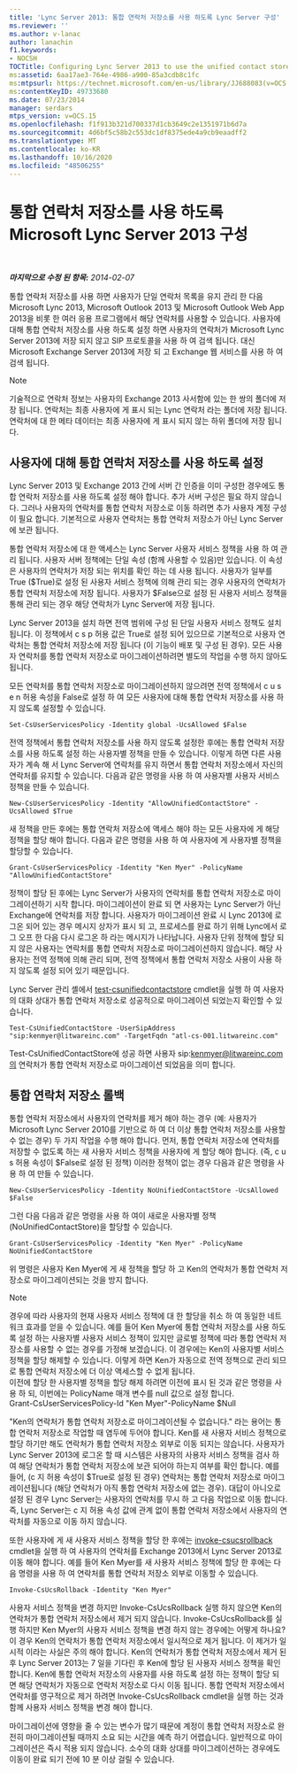 ```yaml
---
title: 'Lync Server 2013: 통합 연락처 저장소를 사용 하도록 Lync Server 구성'
ms.reviewer: ''
ms.author: v-lanac
author: lanachin
f1.keywords:
- NOCSH
TOCTitle: Configuring Lync Server 2013 to use the unified contact store
ms:assetid: 6aa17ae3-764e-4986-a900-85a3cdb8c1fc
ms:mtpsurl: https://technet.microsoft.com/en-us/library/JJ688083(v=OCS.15)
ms:contentKeyID: 49733680
ms.date: 07/23/2014
manager: serdars
mtps_version: v=OCS.15
ms.openlocfilehash: f1f913b321d700337d1cb3649c2e1351971b6d7a
ms.sourcegitcommit: 4d6bf5c58b2c553dc1df8375ede4a9cb9eaadff2
ms.translationtype: MT
ms.contentlocale: ko-KR
ms.lasthandoff: 10/16/2020
ms.locfileid: "48506255"
---
```

# <a name="configuring-microsoft-lync-server-2013-to-use-the-unified-contact-store"></a>통합 연락처 저장소를 사용 하도록 Microsoft Lync Server 2013 구성

<div data-xmlns="http://www.w3.org/1999/xhtml">

<div class="topic" data-xmlns="http://www.w3.org/1999/xhtml" data-msxsl="urn:schemas-microsoft-com:xslt" data-cs="https://msdn.microsoft.com/">

<div data-asp="https://msdn2.microsoft.com/asp">



</div>

<div id="mainSection">

<div id="mainBody">

<span> </span>

_**마지막으로 수정 된 항목:** 2014-02-07_

통합 연락처 저장소를 사용 하면 사용자가 단일 연락처 목록을 유지 관리 한 다음 Microsoft Lync 2013, Microsoft Outlook 2013 및 Microsoft Outlook Web App 2013을 비롯 한 여러 응용 프로그램에서 해당 연락처를 사용할 수 있습니다. 사용자에 대해 통합 연락처 저장소를 사용 하도록 설정 하면 사용자의 연락처가 Microsoft Lync Server 2013에 저장 되지 않고 SIP 프로토콜을 사용 하 여 검색 됩니다. 대신 Microsoft Exchange Server 2013에 저장 되 고 Exchange 웹 서비스를 사용 하 여 검색 됩니다.

<div>


> [!NOTE]  
> 기술적으로 연락처 정보는 사용자의 Exchange 2013 사서함에 있는 한 쌍의 폴더에 저장 됩니다. 연락처는 최종 사용자에 게 표시 되는 Lync 연락처 라는 폴더에 저장 됩니다. 연락처에 대 한 메타 데이터는 최종 사용자에 게 표시 되지 않는 하위 폴더에 저장 됩니다.



</div>

<div>

## <a name="enabling-the-unified-contact-store-for-a-user"></a>사용자에 대해 통합 연락처 저장소를 사용 하도록 설정

Lync Server 2013 및 Exchange 2013 간에 서버 간 인증을 이미 구성한 경우에도 통합 연락처 저장소를 사용 하도록 설정 해야 합니다. 추가 서버 구성은 필요 하지 않습니다. 그러나 사용자의 연락처를 통합 연락처 저장소로 이동 하려면 추가 사용자 계정 구성이 필요 합니다. 기본적으로 사용자 연락처는 통합 연락처 저장소가 아닌 Lync Server에 보관 됩니다.

통합 연락처 저장소에 대 한 액세스는 Lync Server 사용자 서비스 정책을 사용 하 여 관리 됩니다. 사용자 서버 정책에는 단일 속성 (함께 사용할 수 있음)만 있습니다. 이 속성은 사용자의 연락처가 저장 되는 위치를 확인 하는 데 사용 됩니다. 사용자가 일부를 True ($True)로 설정 된 사용자 서비스 정책에 의해 관리 되는 경우 사용자의 연락처가 통합 연락처 저장소에 저장 됩니다. 사용자가 $False으로 설정 된 사용자 서비스 정책을 통해 관리 되는 경우 해당 연락처가 Lync Server에 저장 됩니다.

Lync Server 2013을 설치 하면 전역 범위에 구성 된 단일 사용자 서비스 정책도 설치 됩니다. 이 정책에서 c s p 허용 값은 True로 설정 되어 있으므로 기본적으로 사용자 연락처는 통합 연락처 저장소에 저장 됩니다 (이 기능이 배포 및 구성 된 경우). 모든 사용자 연락처를 통합 연락처 저장소로 마이그레이션하려면 별도의 작업을 수행 하지 않아도 됩니다.

모든 연락처를 통합 연락처 저장소로 마이그레이션하지 않으려면 전역 정책에서 c u s e n 허용 속성을 False로 설정 하 여 모든 사용자에 대해 통합 연락처 저장소를 사용 하지 않도록 설정할 수 있습니다.

    Set-CsUserServicesPolicy -Identity global -UcsAllowed $False

전역 정책에서 통합 연락처 저장소를 사용 하지 않도록 설정한 후에는 통합 연락처 저장소를 사용 하도록 설정 하는 사용자별 정책을 만들 수 있습니다. 이렇게 하면 다른 사용자가 계속 해 서 Lync Server에 연락처를 유지 하면서 통합 연락처 저장소에서 자신의 연락처를 유지할 수 있습니다. 다음과 같은 명령을 사용 하 여 사용자별 사용자 서비스 정책을 만들 수 있습니다.

    New-CsUserServicesPolicy -Identity "AllowUnifiedContactStore" -UcsAllowed $True

새 정책을 만든 후에는 통합 연락처 저장소에 액세스 해야 하는 모든 사용자에 게 해당 정책을 할당 해야 합니다. 다음과 같은 명령을 사용 하 여 사용자에 게 사용자별 정책을 할당할 수 있습니다.

    Grant-CsUserServicesPolicy -Identity "Ken Myer" -PolicyName "AllowUnifiedContactStore"

정책이 할당 된 후에는 Lync Server가 사용자의 연락처를 통합 연락처 저장소로 마이그레이션하기 시작 합니다. 마이그레이션이 완료 되 면 사용자는 Lync Server가 아닌 Exchange에 연락처를 저장 합니다. 사용자가 마이그레이션 완료 시 Lync 2013에 로그온 되어 있는 경우 메시지 상자가 표시 되 고, 프로세스를 완료 하기 위해 Lync에서 로그 오프 한 다음 다시 로그온 하 라는 메시지가 나타납니다. 사용자 단위 정책에 할당 되지 않은 사용자는 연락처를 통합 연락처 저장소로 마이그레이션하지 않습니다. 해당 사용자는 전역 정책에 의해 관리 되며, 전역 정책에서 통합 연락처 저장소 사용이 사용 하지 않도록 설정 되어 있기 때문입니다.

Lync Server 관리 셸에서 [test-csunifiedcontactstore](https://docs.microsoft.com/powershell/module/skype/Test-CsUnifiedContactStore) cmdlet을 실행 하 여 사용자의 대화 상대가 통합 연락처 저장소로 성공적으로 마이그레이션 되었는지 확인할 수 있습니다.

    Test-CsUnifiedContactStore -UserSipAddress "sip:kenmyer@litwareinc.com" -TargetFqdn "atl-cs-001.litwareinc.com"

Test-CsUnifiedContactStore에 성공 하면 사용자 sip:kenmyer@litwareinc.com의 연락처가 통합 연락처 저장소로 마이그레이션 되었음을 의미 합니다.

</div>

<div>

## <a name="rolling-back-the-unified-contact-store"></a>통합 연락처 저장소 롤백

통합 연락처 저장소에서 사용자의 연락처를 제거 해야 하는 경우 (예: 사용자가 Microsoft Lync Server 2010를 기반으로 하 여 더 이상 통합 연락처 저장소를 사용할 수 없는 경우) 두 가지 작업을 수행 해야 합니다. 먼저, 통합 연락처 저장소에 연락처를 저장할 수 없도록 하는 새 사용자 서비스 정책을 사용자에 게 할당 해야 합니다. (즉, c u s 허용 속성이 $False로 설정 된 정책) 이러한 정책이 없는 경우 다음과 같은 명령을 사용 하 여 만들 수 있습니다.

    New-CsUserServicesPolicy -Identity NoUnifiedContactStore -UcsAllowed $False

그런 다음 다음과 같은 명령을 사용 하 여이 새로운 사용자별 정책 (NoUnifiedContactStore)을 할당할 수 있습니다.

    Grant-CsUserServicesPolicy -Identity "Ken Myer" -PolicyName NoUnifiedContactStore

위 명령은 사용자 Ken Myer에 게 새 정책을 할당 하 고 Ken의 연락처가 통합 연락처 저장소로 마이그레이션되는 것을 방지 합니다.

<div>


> [!NOTE]  
> 경우에 따라 사용자의 현재 사용자 서비스 정책에 대 한 할당을 취소 하 여 동일한 네트워크 효과를 얻을 수 있습니다. 예를 들어 Ken Myer에 통합 연락처 저장소를 사용 하도록 설정 하는 사용자별 사용자 서비스 정책이 있지만 글로벌 정책에 따라 통합 연락처 저장소를 사용할 수 없는 경우를 가정해 보겠습니다. 이 경우에는 Ken의 사용자별 서비스 정책을 할당 해제할 수 있습니다. 이렇게 하면 Ken가 자동으로 전역 정책으로 관리 되므로 통합 연락처 저장소에 더 이상 액세스할 수 없게 됩니다.<BR>이전에 할당 한 사용자별 정책을 할당 해제 하려면 이전에 표시 된 것과 같은 명령을 사용 하 되, 이번에는 PolicyName 매개 변수를 null 값으로 설정 합니다.<BR>Grant-CsUserServicesPolicy-Id "Ken Myer"-PolicyName $Null



</div>

"Ken의 연락처가 통합 연락처 저장소로 마이그레이션될 수 없습니다." 라는 용어는 통합 연락처 저장소로 작업할 때 염두에 두어야 합니다. Ken를 새 사용자 서비스 정책으로 할당 하기만 해도 연락처가 통합 연락처 저장소 외부로 이동 되지는 않습니다. 사용자가 Lync Server 2013에 로그온 할 때 시스템은 사용자의 사용자 서비스 정책을 검사 하 여 해당 연락처가 통합 연락처 저장소에 보관 되어야 하는지 여부를 확인 합니다. 예를 들어, (c 지 허용 속성이 $True로 설정 된 경우) 연락처는 통합 연락처 저장소로 마이그레이션됩니다 (해당 연락처가 아직 통합 연락처 저장소에 없는 경우). 대답이 아니오로 설정 된 경우 Lync Server는 사용자의 연락처를 무시 하 고 다음 작업으로 이동 합니다. 즉, Lync Server는 c 지 허용 속성 값에 관계 없이 통합 연락처 저장소에서 사용자의 연락처를 자동으로 이동 하지 않습니다.

또한 사용자에 게 새 사용자 서비스 정책을 할당 한 후에는 [invoke-csucsrollback](https://docs.microsoft.com/powershell/module/skype/Invoke-CsUcsRollback) cmdlet을 실행 하 여 사용자의 연락처를 Exchange 2013에서 Lync Server 2013로 이동 해야 합니다. 예를 들어 Ken Myer를 새 사용자 서비스 정책에 할당 한 후에는 다음 명령을 사용 하 여 연락처를 통합 연락처 저장소 외부로 이동할 수 있습니다.

    Invoke-CsUcsRollback -Identity "Ken Myer"

사용자 서비스 정책을 변경 하지만 Invoke-CsUcsRollback 실행 하지 않으면 Ken의 연락처가 통합 연락처 저장소에서 제거 되지 않습니다. Invoke-CsUcsRollback를 실행 하지만 Ken Myer의 사용자 서비스 정책을 변경 하지 않는 경우에는 어떻게 하나요? 이 경우 Ken의 연락처가 통합 연락처 저장소에서 일시적으로 제거 됩니다. 이 제거가 일시적 이라는 사실은 주의 해야 합니다. Ken의 연락처가 통합 연락처 저장소에서 제거 된 후 Lync Server 2013는 7 일을 기다린 후 Ken에 할당 된 사용자 서비스 정책을 확인 합니다. Ken에 통합 연락처 저장소의 사용자를 사용 하도록 설정 하는 정책이 할당 되 면 해당 연락처가 자동으로 연락처 저장소로 다시 이동 됩니다. 통합 연락처 저장소에서 연락처를 영구적으로 제거 하려면 Invoke-CsUcsRollback cmdlet을 실행 하는 것과 함께 사용자 서비스 정책을 변경 해야 합니다.

마이그레이션에 영향을 줄 수 있는 변수가 많기 때문에 계정이 통합 연락처 저장소로 완전히 마이그레이션될 때까지 소요 되는 시간을 예측 하기 어렵습니다. 일반적으로 마이그레이션은 즉시 적용 되지 않습니다. 소수의 대화 상대를 마이그레이션하는 경우에도 이동이 완료 되기 전에 10 분 이상 걸릴 수 있습니다.

</div>

</div>

<span> </span>

</div>

</div>

</div>


